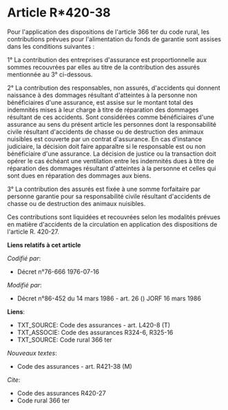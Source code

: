 # Article R*420-38

Pour l'application des dispositions de l'article 366 ter du code rural, les contributions prévues pour l'alimentation du
fonds de garantie sont assises dans les conditions suivantes :

1° La contribution des entreprises d'assurance est proportionnelle aux sommes recouvrées par elles au titre de la
contribution des assurés mentionnée au 3° ci-dessous.

2° La contribution des responsables, non assurés, d'accidents qui donnent naissance à des dommages résultant d'atteintes à la
personne non bénéficiaires d'une assurance, est assise sur le montant total des indemnités mises à leur charge à titre de
réparation des dommages résultant de ces accidents. Sont considérées comme bénéficiaires d'une assurance au sens du présent
article les personnes dont la responsabilité civile résultant d'accidents de chasse ou de destruction des animaux nuisibles
est couverte par un contrat d'assurance. En cas d'instance judiciaire, la décision doit faire apparaître si le responsable
est ou non bénéficiaire d'une assurance. La décision de justice ou la transaction doit opérer le cas échéant une ventilation
entre les indemnités dues à titre de réparation des dommages résultant d'atteintes à la personne et celles qui sont dues en
réparation des dommages aux biens.

3° La contribution des assurés est fixée à une somme forfaitaire par personne garantie pour sa responsabilité civile
résultant d'accidents de chasse ou de destruction des animaux nuisibles.

Ces contributions sont liquidées et recouvrées selon les modalités prévues en matière d'accidents de la circulation en
application des dispositions de l'article R. 420-27.

**Liens relatifs à cet article**

_Codifié par_:

  - Décret n°76-666 1976-07-16

_Modifié par_:

  - Décret n°86-452 du 14 mars 1986 - art. 26 () JORF 16 mars 1986

**Liens**:

  - TXT_SOURCE: Code des assurances - art. L420-8 (T)
  - TXT_ASSOCIE: Code des assurances R324-6, R325-16
  - TXT_SOURCE: Code rural 366 ter

_Nouveaux textes_:

  - Code des assurances - art. R421-38 (M)

_Cite_:

  - Code des assurances R420-27
  - Code rural 366 ter

